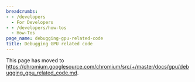 ```yaml
---
breadcrumbs:
- - /developers
  - For Developers
- - /developers/how-tos
  - How-Tos
page_name: debugging-gpu-related-code
title: Debugging GPU related code
---
```


This page has moved to
<https://chromium.googlesource.com/chromium/src/+/master/docs/gpu/debugging_gpu_related_code.md>.